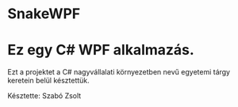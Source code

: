 # SnakeWPF

# Ez egy C# WPF alkalmazás.

Ezt a projektet a C# nagyvállalati környezetben nevű egyetemi tárgy keretein belül késztettük.

Késztette: Szabó Zsolt

